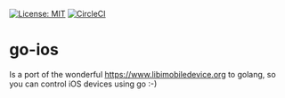 [![License: MIT](https://img.shields.io/badge/License-MIT-yellow.svg)](https://opensource.org/licenses/MIT)
[![CircleCI](https://circleci.com/gh/danielpaulus/go-ios.svg?style=svg)](https://circleci.com/gh/danielpaulus/go-ios)
# go-ios
Is a port of the wonderful https://www.libimobiledevice.org to golang, so you can control iOS devices using go :-)
